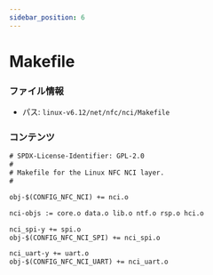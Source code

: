 ```yaml
---
sidebar_position: 6
---
```

# Makefile

### ファイル情報

- パス: `linux-v6.12/net/nfc/nci/Makefile`

### コンテンツ

```txt
# SPDX-License-Identifier: GPL-2.0
#
# Makefile for the Linux NFC NCI layer.
#

obj-$(CONFIG_NFC_NCI) += nci.o

nci-objs := core.o data.o lib.o ntf.o rsp.o hci.o

nci_spi-y += spi.o
obj-$(CONFIG_NFC_NCI_SPI) += nci_spi.o

nci_uart-y += uart.o
obj-$(CONFIG_NFC_NCI_UART) += nci_uart.o

```
